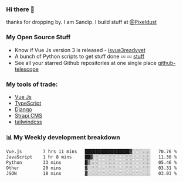 ### Hi there 👋

thanks for dropping by.
I am Sandip. I build stuff at [@Pixeldust](github.com/pixeldust-in/)

###  **My Open Source Stuff**

 - Know if Vue Js version 3 is released -  [isvue3readyyet](https://github.com/sandiprb/isvue3readyyet)
 - A bunch of Python scripts to get stuff done 💤 💤 [stuff](https://github.com/sandiprb/stuff)
 - See all your starred Github repositories at one single place [github-telescope](https://github.com/sandiprb/github-telescope)



###  **My tools of trade:**
 - [Vue Js](https://github.com/vuejs/vue/)
 - [TypeScript](https://github.com/microsoft/TypeScript)
 - [Django](github.com/django/django)
 - [Strapi CMS](github.com/strapi/strapi)
 - [tailwindcss](https://github.com/tailwindlabs/tailwindcss)


###  📊 **My Weekly development breakdown**
<!--START_SECTION:waka-->

```txt
Vue.js        7 hrs 11 mins   █████████████████▓░░░░░░░   70.76 %
JavaScript    1 hr 8 mins     ██▓░░░░░░░░░░░░░░░░░░░░░░   11.30 %
Python        33 mins         █▒░░░░░░░░░░░░░░░░░░░░░░░   05.46 %
Other         20 mins         ▓░░░░░░░░░░░░░░░░░░░░░░░░   03.31 %
JSON          18 mins         ▓░░░░░░░░░░░░░░░░░░░░░░░░   03.03 %
```

<!--END_SECTION:waka-->
